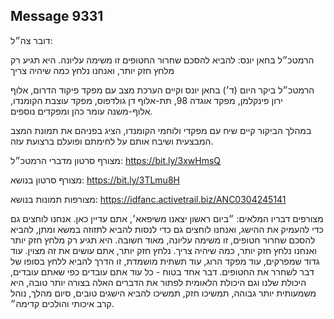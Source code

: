 ## Message 9331

דובר צה״ל: 

הרמטכ״ל בחאן יונס: להביא להסכם שחרור החטופים זו משימה עליונה. היא תגיע רק מלחץ חזק יותר, ואנחנו נלחץ כמה שיהיה צריך

הרמטכ״ל ביקר היום (ד׳) בחאן יונס וקיים הערכת מצב עם מפקד פיקוד הדרום, אלוף ירון פינקלמן, מפקד אוגדה 98, תת-אלוף דן גולדפוס, מפקד עוצבת הקומנדו, אלוף-משנה עומר כהן ומפקדים נוספים. 

במהלך הביקור קיים שיח עם מפקדי ולוחמי הקומנדו, הציג בפניהם את תמונת המצב המבצעית ושיבח אותם על לחימתם ופועלם ברצועת עזה.

מצורף סרטון מדברי הרמטכ״ל: https://bit.ly/3xwHmsQ

מצורף סרטון בנושא: https://bit.ly/3TLmu8H

מצורפות תמונות בנושא: https://idfanc.activetrail.biz/ANC0304245141

מצורפים דבריו המלאים: ״ביום ראשון יצאנו משיפאא׳, אתם עדיין כאן. אנחנו לוחצים גם כדי להעמיק את ההישג, ואנחנו לוחצים גם כדי לנסות להביא לתזוזה במשא ומתן, להביא להסכם שחרור חטופים, זו משימה עליונה, מאוד חשובה. היא תגיע רק מלחץ חזק יותר ואנחנו נלחץ חזק יותר, כמה שיהיה צריך. נלחץ חזק יותר, אתם עושים את זה מצוין. עוד גדוד שמפרקים, עוד מפקד הרוג, עוד תשתית מושמדת, זו הדרך להביא ללחץ בסופו של דבר לשחרר את החטופים. דבר אחד בטוח - כל עוד אתם עובדים כפי שאתם עובדים, היכולת שלנו וגם היכולת הלאומית לפתור את הדברים האלה בצורה יותר טובה, היא משמעותית יותר גבוהה, תמשיכו חזק, תמשיכו להביא הישגים טובים, סיום מהלך, נוהל קרב איכותי והולכים קדימה״.


